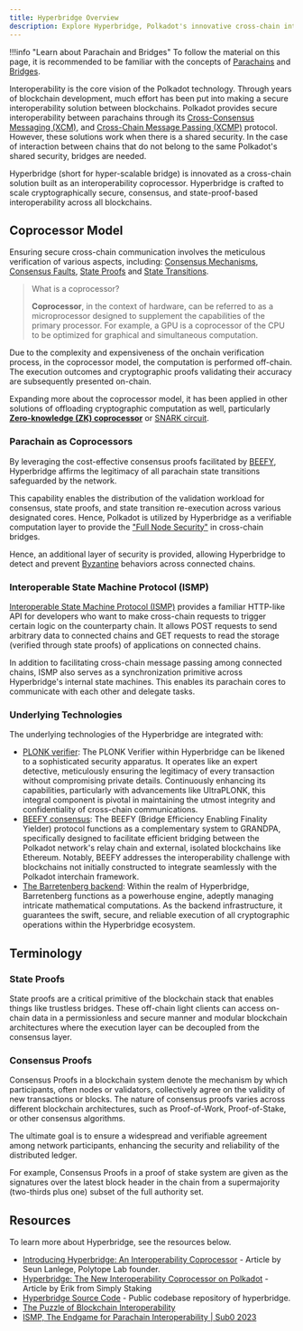 ```yaml
---
title: Hyperbridge Overview
description: Explore Hyperbridge, Polkadot's innovative cross-chain interoperability solution, including its coprocessor model and underlying technologies.
---
```


!!!info "Learn about Parachain and Bridges"
    To follow the material on this page, it is recommended to be familiar with the concepts of [Parachains](./learn-parachains.md) and [Bridges](./learn-bridges.md).

Interoperability is the core vision of the Polkadot technology. Through years of blockchain
development, much effort has been put into making a secure interoperability solution between
blockchains. Polkadot provides secure interoperability between parachains through its
[Cross-Consensus Messaging (XCM)](./learn-xcm.md), and
[Cross-Chain Message Passing (XCMP)](./learn-xcm-transport.md#xcmp-cross-chain-message-passing)
protocol. However, these solutions work when there is a shared security. In the case of interaction
between chains that do not belong to the same Polkadot's shared security, bridges are needed.

Hyperbridge (short for hyper-scalable bridge) is innovated as a cross-chain solution built as an
interoperability coprocessor. Hyperbridge is crafted to scale cryptographically secure, consensus,
and state-proof-based interoperability across all blockchains.

## Coprocessor Model

Ensuring secure cross-chain communication involves the meticulous verification of various aspects,
including: [Consensus Mechanisms](./learn-consensus.md),
[Consensus Faults](https://research.polytope.technology/consensus-proofs),
[State Proofs](https://research.polytope.technology/state-machine-proofs) and
[State Transitions](./learn-parachains.md#state-transitions).

> What is a coprocessor?
>
> **Coprocessor**, in the context of hardware, can be referred to as a microprocessor designed to
> supplement the capabilities of the primary processor. For example, a GPU is a coprocessor of the
> CPU to be optimized for graphical and simultaneous computation.

Due to the complexity and expensiveness of the onchain verification process, in the coprocessor
model, the computation is performed off-chain. The execution outcomes and cryptographic proofs
validating their accuracy are subsequently presented on-chain.

Expanding more about the coprocessor model, it has been applied in other solutions of offloading
cryptographic computation as well, particularly
[**Zero-knowledge (ZK) coprocessor**](https://orochi.network/blog/Exploring-ZK-Coprocessor-What-Comes-Next)
or [SNARK circuit](https://www.di.ens.fr/~nitulesc/files/Survey-SNARKs.pdf).

### Parachain as Coprocessors

By leveraging the cost-effective consensus proofs facilitated by
[BEEFY](https://spec.polkadot.network/sect-finality#sect-grandpa-beefy), Hyperbridge affirms the
legitimacy of all parachain state transitions safeguarded by the network.

This capability enables the distribution of the validation workload for consensus, state proofs, and
state transition re-execution across various designated cores. Hence,
Polkadot is utilized by Hyperbridge as a verifiable computation layer to provide the
["Full Node Security"](https://blog.polytope.technology/introducing-hyperbridge-interoperability-coprocessor#full-node-level-security)
in cross-chain bridges.

Hence, an additional layer of security is provided, allowing Hyperbridge to detect and prevent
[Byzantine](https://en.wikipedia.org/wiki/Byzantine_fault) behaviors across connected chains.

### Interoperable State Machine Protocol (ISMP)

[Interoperable State Machine Protocol (ISMP)](https://blog.polytope.technology/introducing-hyperbridge-interoperability-coprocessor)
provides a familiar HTTP-like API for developers who want to make cross-chain requests to trigger
certain logic on the counterparty chain. It allows POST requests to send arbitrary data to connected
chains and GET requests to read the storage (verified through state proofs) of applications on
connected chains.

In addition to facilitating cross-chain message passing among connected chains, ISMP also serves as
a synchronization primitive across Hyperbridge's internal state machines. This enables its parachain
cores to communicate with each other and delegate tasks.

### Underlying Technologies

The underlying technologies of the Hyperbridge are integrated with:

- [PLONK verifier](https://eprint.iacr.org/2019/953.pdf): The PLONK Verifier within Hyperbridge can
  be likened to a sophisticated security apparatus. It operates like an expert detective,
  meticulously ensuring the legitimacy of every transaction without compromising private details.
  Continuously enhancing its capabilities, particularly with advancements like UltraPLONK, this
  integral component is pivotal in maintaining the utmost integrity and confidentiality of
  cross-chain communications.
- [BEEFY consensus](https://spec.polkadot.network/sect-finality#sect-grandpa-beefy): The BEEFY
  (Bridge Efficiency Enabling Finality Yielder) protocol functions as a complementary system to
  GRANDPA, specifically designed to facilitate efficient bridging between the Polkadot network's
  relay chain and external, isolated blockchains like Ethereum. Notably, BEEFY addresses the
  interoperability challenge with blockchains not initially constructed to integrate seamlessly with
  the Polkadot interchain framework.
- [The Barretenberg backend](https://github.com/AztecProtocol/barretenberg): Within the realm of
  Hyperbridge, Barretenberg functions as a powerhouse engine, adeptly managing intricate
  mathematical computations. As the backend infrastructure, it guarantees the swift, secure, and
  reliable execution of all cryptographic operations within the Hyperbridge ecosystem.

## Terminology

### State Proofs

State proofs are a critical primitive of the blockchain stack that enables things like trustless
bridges. These off-chain light clients can access on-chain data in a permissionless and secure
manner and modular blockchain architectures where the execution layer can be decoupled from the
consensus layer.

### Consensus Proofs

Consensus Proofs in a blockchain system denote the mechanism by which participants, often nodes or
validators, collectively agree on the validity of new transactions or blocks. The nature of
consensus proofs varies across different blockchain architectures, such as Proof-of-Work,
Proof-of-Stake, or other consensus algorithms.

The ultimate goal is to ensure a widespread and verifiable agreement among network participants,
enhancing the security and reliability of the distributed ledger.

For example, Consensus Proofs in a proof of stake system are given as the signatures over the latest
block header in the chain from a supermajority (two-thirds plus one) subset of the full authority
set.

## Resources

To learn more about Hyperbridge, see the resources below.

- [Introducing Hyperbridge: An Interoperability Coprocessor](https://blog.polytope.technology/introducing-hyperbridge-interoperability-coprocessor) -
  Article by Seun Lanlege, Polytope Lab founder.
- [Hyperbridge: The New Interoperability Coprocessor on Polkadot](https://medium.com/simplystaking/hyperbridge-the-new-interoperability-coprocessor-on-polkadot-b532ae622d8e) -
  Article by Erik from Simply Staking
- [Hyperbridge Source Code](https://github.com/polytope-labs/hyperbridge) - Public codebase
  repository of hyperbridge.
- [The Puzzle of Blockchain Interoperability](https://twitter.com/stakenode_dev/status/1744653040764817675)
- [ISMP, The Endgame for Parachain Interoperability | Sub0 2023](https://www.youtube.com/watch?v=MCOAwooWecs)
